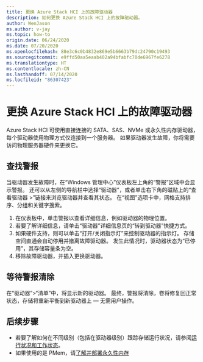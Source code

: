 ```yaml
---
title: 更换 Azure Stack HCI 上的故障驱动器
description: 如何更换 Azure Stack HCI 上的故障驱动器。
author: WenJason
ms.author: v-jay
ms.topic: how-to
origin.date: 06/24/2020
ms.date: 07/20/2020
ms.openlocfilehash: 88e3c6c0b4832e869e5b6663b79dc24790c19493
ms.sourcegitcommit: e9ffd50aa5eaab402a94bfabfc70de6967fe6278
ms.translationtype: HT
ms.contentlocale: zh-CN
ms.lasthandoff: 07/14/2020
ms.locfileid: "86307423"
---
```

# <a name="replace-failed-drives-on-azure-stack-hci"></a>更换 Azure Stack HCI 上的故障驱动器

Azure Stack HCI 可使用直接连接的 SATA、SAS、NVMe 或永久性内存驱动器，每个驱动器使用物理方式仅连接到一个服务器。 如果驱动器发生故障，你将需要访问物理服务器硬件来更换它。

## <a name="find-the-alert"></a>查找警报
当驱动器发生故障时，在“Windows 管理中心”仪表板左上角的“警报”区域中会显示警报。 还可以从左侧的导航栏中选择“驱动器”，或者单击右下角的磁贴上的“查看驱动器 >”链接来浏览驱动器并查看其状态。 在“视图”选项卡中，网格支持排序、分组和关键字搜索。

1. 在仪表板中，单击警报以查看详细信息，例如驱动器的物理位置。
1. 若要了解详细信息，请单击“驱动器”详细信息页的“转到驱动器”快捷方式。
1. 如果硬件支持，则可以单击“打开/关闭指示灯”来控制驱动器的指示灯。
   存储空间直通会自动停用并撤离故障驱动器。 发生此情况时，驱动器状态为“已停用”，其存储容量条为空。
1. 移除故障驱动器，并插入更换驱动器。

## <a name="wait-for-the-alert-to-clear"></a>等待警报清除
在“驱动器”>“清单”中，将显示新的驱动器。 最终，警报将清除，卷将修复回正常状态，存储将重新平衡到新驱动器上 — 无需用户操作。

## <a name="next-steps"></a>后续步骤
-  若要了解如何在不同级别（包括在驱动器级别）跟踪存储运行状况，请参阅[运行状况和工作状态](https://docs.microsoft.com/windows-server/storage/storage-spaces/storage-spaces-states)。
- 如果使用的是 PMem，请[了解并部署永久性内存](https://docs.microsoft.com/windows-server/storage/storage-spaces/deploy-pmem)